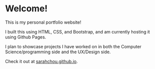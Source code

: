 # Welcome!

This is my personal portfolio website!

I built this using HTML, CSS, and Bootstrap, and am currently hosting it using Github Pages. 

I plan to showcase projects I have worked on in both the Computer Science/programming side and the UX/Design side.

Check it out at [sarahchou.github.io](sarahchou.github.io).
